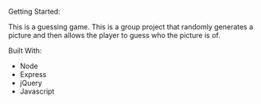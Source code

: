 Getting Started:

This is a guessing game. This is a group project that randomly generates a picture and then allows the player to guess who the picture is of. 

Built With:

- Node
- Express
- jQuery
- Javascript
